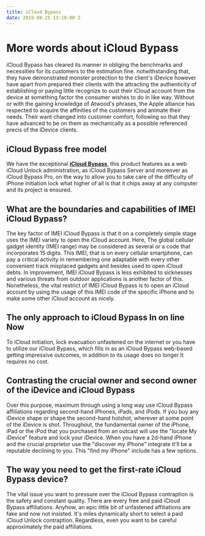 ```yaml
---
title: iCloud Bypass
date: 2019-08-25 13:19:00 Z
---
```


# More words about iCloud Bypass 

iCloud Bypass has cleared its manner in obliging the benchmarks and necessities for its customers to the estimation fine. notwithstanding that, they have demonstrated monster protection to the client's iDevice however have apart from prepared their clients with the attracting the authenticity of establishing or paying little recognize to oust their iCloud account from the device at something factor the consumer wishes to do in like way. Without or with the gaining knowledge of Atwood's phrases, the Apple alliance has respected to acquire the affinities of the customers and animate their needs. Their want changed into customer comfort, following so that they have advanced to be on them as mechanically as a possible referenced precis of the iDevice clients.

## iCloud  Bypass free model

We have the exceptional **[iCloud Bypass](https://www.icloudbypassonline.com/)**, this product features as a web iCloud Unlock administration, as iCloud Bypass Server and moreover as iCloud Bypass Pro, on the way to allow you to take care of the difficulty of iPhone initiation lock what higher of all is that it chips away at any computer and its project is ensured.

## What are the boundaries and capabilities of IMEI iCloud Bypass?

The key factor of IMEI iCloud Bypass is that it on a completely simple stage uses the IMEI variety to open the iCloud account. Here, The global cellular gadget identity (IMEI range) may be considered as several or a code that incorporates 15 digits. This IMEI, that is on every cellular smartphone, can pay a critical activity in remembering one adaptable with every other convenient track misplaced gadgets and besides used to open iCloud debts. In improvement, IMEI iCloud Bypass is less exhibited to sicknesses and various threats from outdoor applications is another factor of this. Nonetheless, the vital restrict of IMEI iCloud Bypass is to open an iCloud account by using the usage of this IMEI code of the specific iPhone and to make some other iCloud account as nicely.

## The only approach to iCloud Bypass In on line Now

To iCloud initiation, lock evacuation unfastened on the internet or you have to utilize our iCloud Bypass, which fills in as an iCloud  Bypass web-based getting impressive outcomes, in addition to its usage does no longer It requires no cost.

## Contrasting the crucial owner and second owner of the iDevice and iCloud Bypass

Over this purpose, maximum through using a long way use iCloud Bypass affiliations regarding second-hand iPhones, iPads, and iPods. If you buy any iDevice shape or shape the second-hand hotshot, wherever at some point of the iDevice is shot. Throughout, the fundamental owner of the iPhone, iPad or the iPod that you purchased from an outcast will use the "locate My iDevice" feature and lock your iDevice. When you have a 2d-hand iPhone and the crucial proprietor use the "discover my iPhone" integrate it'll be a reputable declining to you. This "find my iPhone" include has a few options.

## The way you need to get the first-rate iCloud Bypass device?

The vital issue you want to pressure over the iCloud Bypass contraption is the safety and constant quality. There are every free and paid iCloud Bypass affiliations. Anyhow, an epic little bit of unfastened affiliations are fake and now not insisted. It's miles dynamically short to select a paid iCloud Unlock contraption. Regardless, even you want to be careful approximately the paid affiliations.

